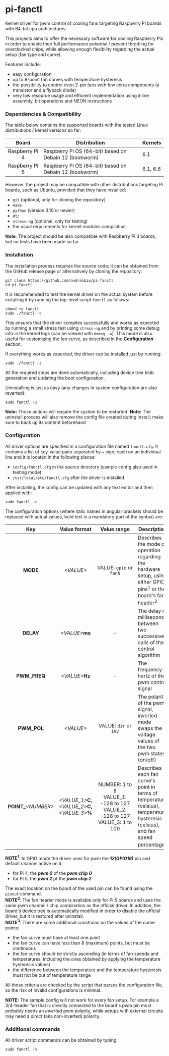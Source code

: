 # pi-fanctl

Kernel driver for pwm control of cooling fans targeting Raspberry Pi boards with
64-bit cpu architectures.

This projects aims to offer the necessary software for cooling Raspberry Pis in
order to enable their full performance potential / prevent throttling for
overclocked chips, while allowing enough flexibility regarding the actual
setup (fan type and curve).

Features include:

- easy configuration
- up to 8-point fan curves with temperature hysteresis
- the possibility to control even 2-pin fans with few extra components
  (a transistor and a flyback diode)
- very low resource usage and efficient implementation using inline assembly,
  bit operations and NEON instructions

### Dependencies & Compatibility

The table below contains the supported boards with the tested Linux
distributions / kernel versions so far:

| Board                    | Distribution                                            | Kernels  |
|:------------------------:| ------------------------------------------------------- | -------- |
| Raspberry Pi 4           | Raspberry Pi OS (64-bit) based on Debain 12 (bookworm)  | 6.1      |
| Raspberry Pi 5           | Raspberry Pi OS (64-bit) based on Debain 12 (bookworm)  | 6.1, 6.6 |

However, the project may be compatible with other distributions targeting Pi boards,
such as Ubuntu, provided that they have installed:

- `git` (optional, only for cloning the repository)
- `make`
- `python` (version 3.10 or newer)
- `dtc`
- `stress-ng` (optional, only for testing)
- the usual requirements for kernel modules compilation

**Note**: The project should be also compatible with Raspberry Pi 3 boards, but
no tests have been made so far.

### Installation

The installation process requires the source code; it can be obtained from the
GitHub release page or alternatively by cloning the repository:

```shell
git clone https://github.com/andreibiu/pi-fanctl
cd pi-fanctl
```

It is recommended to test the kernel driver on the actual system before
installing it by running the top-level script `fanctl` as follows:

```shell
chmod +x fanctl
sudo ./fanctl -t
```

This ensures that the driver compiles successfully and works as expected by running
a small stress test using `stress-ng` and by printing some debug info in the
kernel logs (can be viewed with `dmesg -w`). This mode is also useful for
customizing the fan curve, as described in the **Configuration** section.

If everything works as expected, the driver can be installed just by running:

```shell
sudo ./fanctl -i
```

All the required steps are done automatically, including device tree blob generation
and updating the boot configuration.

Uninstalling is just as easy (any changes in system configuration are also reverted):

```shell
sudo fanctl -u
```

**Note:** Those actions will require the system to be restarted.
**Note:** The uninstall process will also remove the config file created during
install; make sure to back up its content beforehand

### Configuration

All driver options are specified in a configuration file named `fanctl.cfg`. It
contains a list of key-value pairs separated by `=` sign, each on an individual
line and it is located in the following places:

- `config/fanctl.cfg` in the source directory (sample config also used in testing mode)
- `/usr/local/etc/fanctl.cfg` after the driver is installed

After installing, the config can be updated with any text editor and then applied
with:

```shell
sudo fanctl -c
```

The configuration options (where italic names in angular brackets should be
replaced with actual values, bold text is a mandatory part of the syntax) are:

| Key                     | Value format                                             | Value range                                                                               | Description                                                                                                                                |
|:-----------------------:|:--------------------------------------------------------:|:-----------------------------------------------------------------------------------------:| ------------------------------------------------------------------------------------------------------------------------------------------ |
| __MODE__                | *\<VALUE\>*                                              | VALUE: `gpio` or `fanh`                                                                   | Describes the mode of operation regarding the hardware setup, using either GPIO pins<sup>1</sup> or the board's fan header<sup>2</sup>     |
| __DELAY__               | *\<VALUE\>*__ms__                                        | -                                                                                         | The delay in milliseconds between two successive calls of the control algorithm                                                            |
| __PWM_FREQ__            | *\<VALUE\>*__Hz__                                        | -                                                                                         | The frequency in hertz of the pwm control signal                                                                                           |
| __PWM_POL__             | *\<VALUE\>*                                              | VALUE: `dir` or `inv`                                                                     | The polarity of the pwm signal, inverted mode swaps the voltage values of the two pwm states (on/off)                                      |
| __POINT\___*\<NUMBER\>* | *\<VALUE_1\>*__C,__*\<VALUE_2\>*__C,__*\<VALUE_3\>*__%__ | NUMBER: 1 to 8 <br> VALUE_1: -128 to 127 <br> VALUE_2: -128 to 127 <br> VALUE_3: 1 to 100 | Describes each fan curve's point in terms of temperature (celsius), temperature hysteresis (celsius), and fan speed percentage<sup>3</sup> |

**NOTE<sup>1</sup>**: In GPIO mode the driver uses for pwm the ***12(GPIO18)***
pin and default channel active on it:
- for Pi 4, the ***pwm 0*** of the ***pwm chip 0***
- for Pi 5, the ***pwm 2*** pf the ***pwm chip 2***

The exact location on the board of the used pin can be found using the `pinout`
command.  
**NOTE<sup>2</sup>**: The fan header mode is available only for Pi 5 boards and
uses the same pwm channel / chip combination as the official driver. In addition,
the board's device tree is automatically modified in order to disable the
official driver, but it is restored after uninstall.  
**NOTE<sup>3</sup>**: There are some additional constrains on the values of the curve points:

 - the fan curve must have at least one point
 - the fan curve can have less than 8 (maximum) points, but must be continuous
 - the fan curve should be strictly ascending (in terms of fan speeds and
   temperatures, including the ones obtained by applying the temperature
   hysteresis values)
 - the difference between the temperature and the temperature hysteresis must not
   be out of temperature range

All those criteria are checked by the script that parses the configuration file, so
the risk of invalid configurations is minimal.

**NOTE:** The sample config will not work for every fan setup. For example a
3/4-header fan that is directly connected to the board's pwm pin most probably
needs an *inverted* pwm polarity, while setups with external circuits may need
a *direct* (aka non-inverted) polarity.

### Additional commands

All driver script commands can be obtained by typing:

```shell
sudo fanctl -h
```